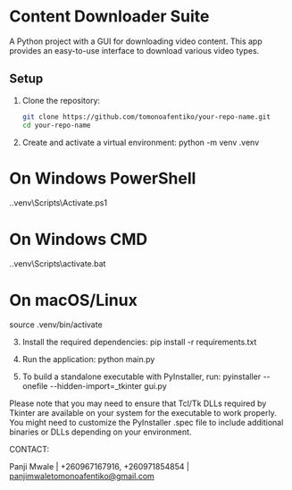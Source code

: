 # Content Downloader Suite

A Python project with a GUI for downloading video content. This app provides an easy-to-use interface to download various video types.

## Setup

1. Clone the repository:
   ```bash
   git clone https://github.com/tomonoafentiko/your-repo-name.git
   cd your-repo-name
   
2. Create and activate a virtual environment:
python -m venv .venv
# On Windows PowerShell
.\.venv\Scripts\Activate.ps1
# On Windows CMD
.\.venv\Scripts\activate.bat
# On macOS/Linux
source .venv/bin/activate


3. Install the required dependencies:
pip install -r requirements.txt

4. Run the application:
python main.py
5. To build a standalone executable with PyInstaller, run:
pyinstaller --onefile --hidden-import=_tkinter gui.py

Please note that you may need to ensure that Tcl/Tk DLLs required by Tkinter are available on your system for the executable to work properly.
You might need to customize the PyInstaller .spec file to include additional binaries or DLLs depending on your environment.

CONTACT:

Panji Mwale | +260967167916, +260971854854 | panjimwaletomonoafentiko@gmail.com